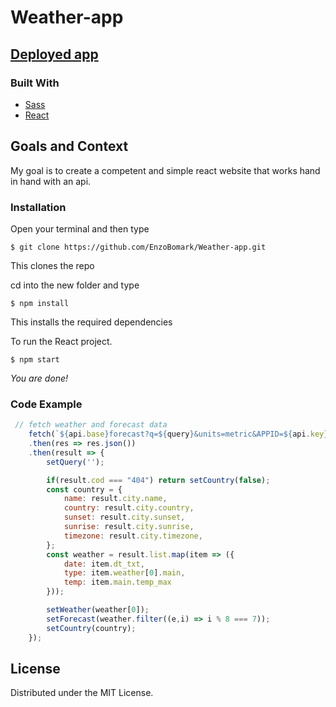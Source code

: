 # Weather-app
## [Deployed app](https://enzobomark.github.io/Weather-app/)

### Built With

* [Sass](https://sass-lang.com)
* [React](https://reactjs.org/)

## Goals and Context
My goal is to create a competent and simple react website that works hand in hand with an api.

### Installation
<!--Insert Installation example. ex, npm install... -->
Open your terminal and then type
```
$ git clone https://github.com/EnzoBomark/Weather-app.git
```
This clones the repo

cd into the new folder and type
```
$ npm install
```
This installs the required dependencies

To run the React project.
```
$ npm start
```

*You are done!* 

### Code Example
<!--Insert small code example-->
```JavaScript
 // fetch weather and forecast data
    fetch(`${api.base}forecast?q=${query}&units=metric&APPID=${api.key}`)
    .then(res => res.json())
    .then(result => {
        setQuery('');

        if(result.cod === "404") return setCountry(false);
        const country = {
            name: result.city.name,
            country: result.city.country,
            sunset: result.city.sunset,
            sunrise: result.city.sunrise,
            timezone: result.city.timezone,
        };
        const weather = result.list.map(item => ({
            date: item.dt_txt,
            type: item.weather[0].main,
            temp: item.main.temp_max
        }));

        setWeather(weather[0]);
        setForecast(weather.filter((e,i) => i % 8 === 7));
        setCountry(country);
    });
```

## License

Distributed under the MIT License. 
